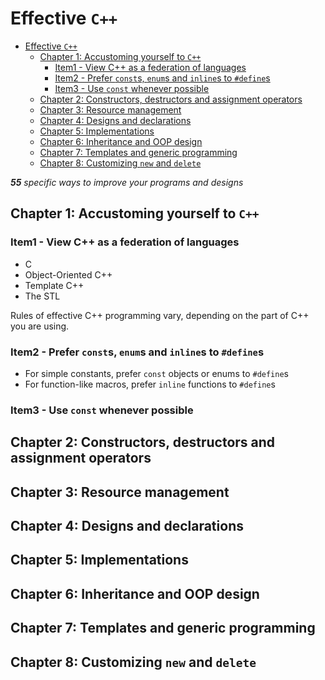 # Effective `C++`

- [Effective `C++`](#effective-c)
  - [Chapter 1: Accustoming yourself to `C++`](#chapter-1-accustoming-yourself-to-c)
    - [Item1 - View C++ as a federation of languages](#item1---view-c-as-a-federation-of-languages)
    - [Item2 - Prefer `const`s, `enum`s and `inline`s to `#define`s](#item2---prefer-consts-enums-and-inlines-to-defines)
    - [Item3 - Use `const` whenever possible](#item3---use-const-whenever-possible)
  - [Chapter 2: Constructors, destructors and assignment operators](#chapter-2-constructors-destructors-and-assignment-operators)
  - [Chapter 3: Resource management](#chapter-3-resource-management)
  - [Chapter 4: Designs and declarations](#chapter-4-designs-and-declarations)
  - [Chapter 5: Implementations](#chapter-5-implementations)
  - [Chapter 6: Inheritance and OOP design](#chapter-6-inheritance-and-oop-design)
  - [Chapter 7: Templates and generic programming](#chapter-7-templates-and-generic-programming)
  - [Chapter 8: Customizing `new` and `delete`](#chapter-8-customizing-new-and-delete)

***55** specific ways to improve your programs and designs*

## Chapter 1: Accustoming yourself to `C++`

### Item1 - View C++ as a federation of languages

- C
- Object-Oriented C++
- Template C++
- The STL

Rules of effective C++ programming vary, depending on the part of C++ you are using.

### Item2 - Prefer `const`s, `enum`s and `inline`s to `#define`s

- For simple constants, prefer `const` objects or enums to `#define`s
- For function-like macros, prefer `inline` functions to `#define`s

### Item3 - Use `const` whenever possible



## Chapter 2: Constructors, destructors and assignment operators

## Chapter 3: Resource management

## Chapter 4: Designs and declarations

## Chapter 5: Implementations

## Chapter 6: Inheritance and OOP design

## Chapter 7: Templates and generic programming

## Chapter 8: Customizing `new` and `delete`